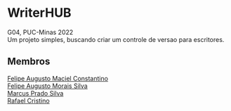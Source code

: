 # WriterHUB 
G04, PUC-Minas 2022 <br/>
Um projeto simples, buscando criar um controle de versao para escritores.<br/>
## Membros<br/>
[Felipe Augusto Maciel Constantino](https://github.com/felipeConstantino)<br/>
[Felipe Augusto Morais Silva](https://github.com/Felipefams)<br/>
[Marcus Prado Silva](https://github.com/marcusPrado02)<br/>
[Rafael Cristino](https://github.com/Raffier)<br/>
